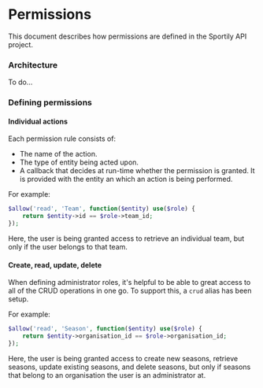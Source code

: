 # Permissions

This document describes how permissions are defined in the Sportily API project.

### Architecture

To do...

### Defining permissions

#### Individual actions

Each permission rule consists of:

- The name of the action.
- The type of entity being acted upon.
- A callback that decides at run-time whether the permission is granted. It is provided with the entity an which an action is being performed.

For example:

```php
$allow('read', 'Team', function($entity) use($role) {
    return $entity->id == $role->team_id;
});
```

Here, the user is being granted access to retrieve an individual team, but only if the user belongs to that team.

#### Create, read, update, delete

When defining administrator roles, it's helpful to be able to great access to all of the CRUD operations in one go. To support this, a `crud` alias has been setup.

For example:

```php
$allow('read', 'Season', function($entity) use($role) {
    return $entity->organisation_id == $role->organisation_id;
});
```

Here, the user is being granted access to create new seasons, retrieve seasons, update existing seasons, and delete seasons, but only if seasons that belong to an organisation the user is an administrator at.
